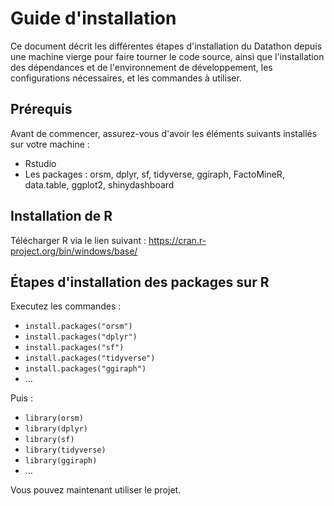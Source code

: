 # Guide d'installation
Ce document décrit les différentes étapes d'installation du Datathon depuis une machine vierge pour faire tourner le code source, ainsi que l'installation des dépendances et de l'environnement de développement, les configurations nécessaires, et les commandes à utiliser.

## Prérequis
Avant de commencer, assurez-vous d'avoir les éléments suivants installés sur votre machine :

- Rstudio
- Les packages : orsm, dplyr, sf, tidyverse, ggiraph, FactoMineR, data.table, ggplot2, shinydashboard

## Installation de R
Télécharger R via le lien suivant :
https://cran.r-project.org/bin/windows/base/

## Étapes d'installation des packages sur R

Executez les commandes : 
- ``install.packages("orsm")``
- ``install.packages("dplyr")``
- ``install.packages("sf")``
- ``install.packages("tidyverse")``
- ``install.packages("ggiraph")``
- ...

Puis :
- ``library(orsm)``
- ``library(dplyr)``
- ``library(sf)``
- ``library(tidyverse)``
- ``library(ggiraph)``
- ...

Vous pouvez maintenant utiliser le projet.
